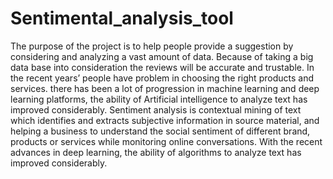 # Sentimental_analysis_tool

The purpose of the project is to help people provide a suggestion by considering and analyzing a vast amount of data. Because of taking a big data base into consideration the reviews will be accurate and trustable. In the recent years’ people have problem in choosing the right products and services. there has been a lot of progression in machine learning and deep learning platforms, the ability of Artificial intelligence to analyze text has improved considerably. Sentiment analysis is contextual mining of text which identifies and extracts subjective information in source material, and helping a business to understand the social sentiment of different brand, products or services while monitoring online conversations. With the recent advances in deep learning, the ability of algorithms to analyze text has improved considerably.
